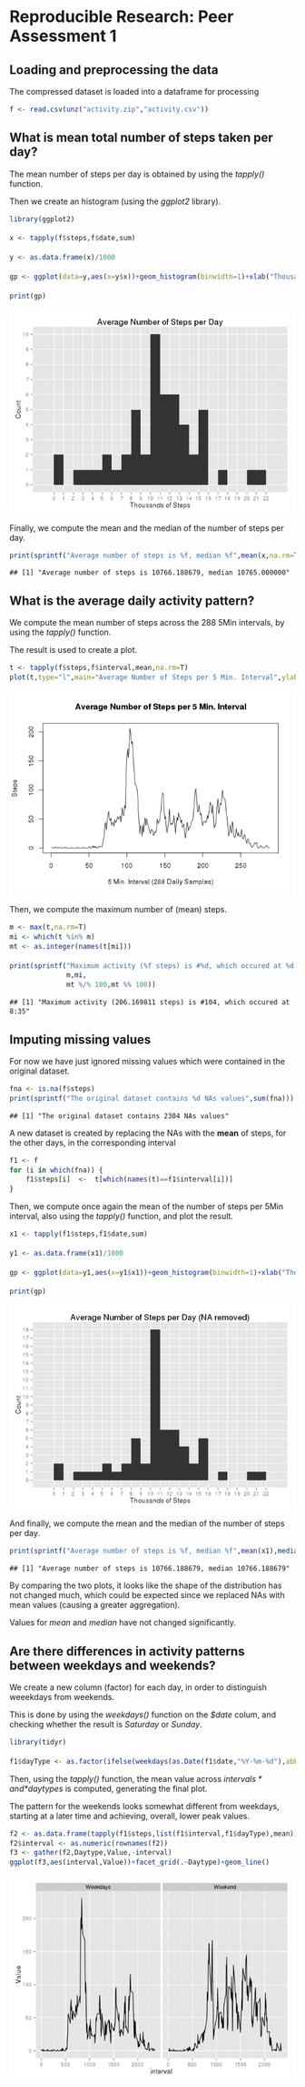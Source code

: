 # Reproducible Research: Peer Assessment 1


## Loading and preprocessing the data

The compressed dataset is loaded into a dataframe for processing


```r
f <- read.csv(unz("activity.zip","activity.csv"))
```

## What is mean total number of steps taken per day?

The mean number of steps per day is obtained by using the *tapply()* function.

Then we create an histogram (using the *ggplot2* library).


```r
library(ggplot2)

x <- tapply(f$steps,f$date,sum)

y <- as.data.frame(x)/1000

gp <- ggplot(data=y,aes(x=y$x))+geom_histogram(binwidth=1)+xlab("Thousands of Steps")+ylab("Count")+ggtitle("Average Number of Steps per Day")+scale_x_continuous(breaks=seq(0,max(y$x,na.rm=T)+1,1))+scale_y_continuous(breaks=seq(0,sum(!is.na(x)),1))

print(gp)
```

![](PA1_template_files/figure-html/unnamed-chunk-2-1.png) 

Finally, we compute the mean and the median of the number of steps per day.


```r
print(sprintf("Average number of steps is %f, median %f",mean(x,na.rm=T),median(x,na.rm=T)))
```

```
## [1] "Average number of steps is 10766.188679, median 10765.000000"
```

## What is the average daily activity pattern?

We compute the mean number of steps across the 288 5Min intervals, by using the *tapply()* function.

The result is used to create a plot.


```r
t <- tapply(f$steps,f$interval,mean,na.rm=T)
plot(t,type="l",main="Average Number of Steps per 5 Min. Interval",ylab="Steps",xlab="5 Min. Interval (288 Daily Samples)")
```

![](PA1_template_files/figure-html/unnamed-chunk-4-1.png) 

Then, we compute the maximum number of (mean) steps.

```r
m <- max(t,na.rm=T)
mi <- which(t %in% m)
mt <- as.integer(names(t[mi]))

print(sprintf("Maximum activity (%f steps) is #%d, which occured at %d:%d",
              m,mi,
              mt %/% 100,mt %% 100))
```

```
## [1] "Maximum activity (206.169811 steps) is #104, which occured at 8:35"
```


## Imputing missing values
For now we have just ignored missing values which were contained in the original dataset.


```r
fna <- is.na(f$steps)
print(sprintf("The original dataset contains %d NAs values",sum(fna)))
```

```
## [1] "The original dataset contains 2304 NAs values"
```

A new dataset is created by replacing the NAs with the **mean** of steps, for the other days, in the corresponding interval



```r
f1 <- f
for (i in which(fna)) {
    f1$steps[i]  <-  t[which(names(t)==f1$interval[i])]
}
```

Then, we compute once again the mean of the number of steps per 5Min interval, also using the *tapply()* function, and plot the result.


```r
x1 <- tapply(f1$steps,f1$date,sum)

y1 <- as.data.frame(x1)/1000

gp <- ggplot(data=y1,aes(x=y1$x1))+geom_histogram(binwidth=1)+xlab("Thousands of Steps")+ylab("Count")+ggtitle("Average Number of Steps per Day (NA removed)")+scale_x_continuous(breaks=seq(0,max(y1$x1,na.rm=T)+1,1))+scale_y_continuous(breaks=seq(0,sum(!is.na(x1)),1))

print(gp)
```

![](PA1_template_files/figure-html/unnamed-chunk-8-1.png) 

And finally, we compute the mean and the median of the number of steps per day.


```r
print(sprintf("Average number of steps is %f, median %f",mean(x1),median(x1)))
```

```
## [1] "Average number of steps is 10766.188679, median 10766.188679"
```

By comparing the two plots, it looks like the shape of the distribution has not changed much, which could be expected since we replaced NAs with mean values (causing a greater aggregation).

Values for *mean* and *median* have not changed significantly.

## Are there differences in activity patterns between weekdays and weekends?

We create a new column (factor) for each day, in order to distinguish weeekdays from weekends. 

This is done by using the *weekdays()* function on the *$date* colum, and checking whether the result is *Saturday* or *Sunday*.


```r
library(tidyr)

f1$dayType <- as.factor(ifelse(weekdays(as.Date(f1$date,"%Y-%m-%d"),abbreviate=F) %in% c("Saturday","Sunday"),"Weekend","Weekdays"))
```

Then, using the *tapply()* function, the mean value across *$intervals* and *$daytypes* is computed, generating the final plot.

The pattern for the weekends looks somewhat different from weekdays, starting at a later time and achieving, overall, lower peak values.


```r
f2 <- as.data.frame(tapply(f1$steps,list(f1$interval,f1$dayType),mean))
f2$interval <- as.numeric(rownames(f2))
f3 <- gather(f2,Daytype,Value,-interval)
ggplot(f3,aes(interval,Value))+facet_grid(.~Daytype)+geom_line()
```

![](PA1_template_files/figure-html/unnamed-chunk-11-1.png) 


